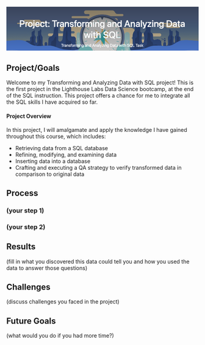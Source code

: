 
![Alt text](project_header.png)

## Project/Goals
 Welcome to my Transforming and Analyzing Data with SQL project! This is the first project in the Lighthouse Labs Data Science bootcamp, at the end of the SQL instruction.
 This project offers a chance for me to integrate all the SQL skills I have acquired so far.

#### Project Overview

In this project, I will amalgamate and apply the knowledge I have gained throughout this course, which includes:

- Retrieving data from a SQL database
- Refining, modifying, and examining data
- Inserting data into a database
- Crafting and executing a QA strategy to verify transformed data in comparison to original data

## Process
### (your step 1)
### (your step 2)

## Results
(fill in what you discovered this data could tell you and how you used the data to answer those questions)

## Challenges 
(discuss challenges you faced in the project)

## Future Goals
(what would you do if you had more time?)
